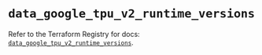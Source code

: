 # `data_google_tpu_v2_runtime_versions`

Refer to the Terraform Registry for docs: [`data_google_tpu_v2_runtime_versions`](https://registry.terraform.io/providers/hashicorp/google-beta/6.19.0/docs/data-sources/google_tpu_v2_runtime_versions).
